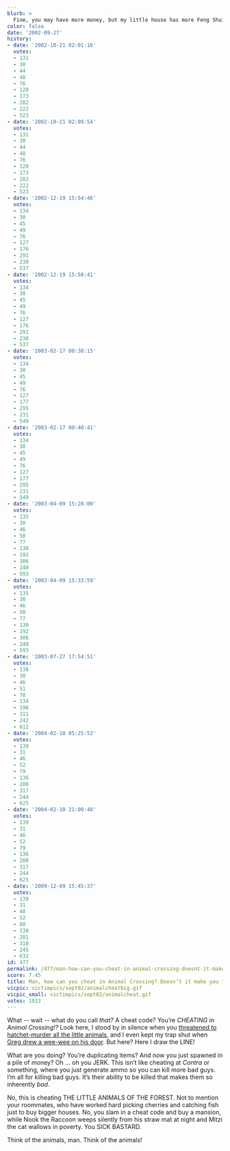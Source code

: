 ```yaml
---
blurb: >
  Fine, you may have more money, but my little house has more Feng Shui!
color: false
date: '2002-09-27'
history:
- date: '2002-10-21 02:01:16'
  votes:
  - 131
  - 30
  - 44
  - 48
  - 76
  - 120
  - 173
  - 282
  - 222
  - 523
- date: '2002-10-21 02:09:54'
  votes:
  - 131
  - 30
  - 44
  - 48
  - 76
  - 120
  - 173
  - 282
  - 222
  - 523
- date: '2002-12-19 15:54:46'
  votes:
  - 134
  - 30
  - 45
  - 49
  - 76
  - 127
  - 176
  - 291
  - 230
  - 537
- date: '2002-12-19 15:58:41'
  votes:
  - 134
  - 30
  - 45
  - 49
  - 76
  - 127
  - 176
  - 291
  - 230
  - 537
- date: '2003-02-17 00:38:15'
  votes:
  - 134
  - 30
  - 45
  - 49
  - 76
  - 127
  - 177
  - 295
  - 231
  - 549
- date: '2003-02-17 00:40:41'
  votes:
  - 134
  - 30
  - 45
  - 49
  - 76
  - 127
  - 177
  - 295
  - 231
  - 549
- date: '2003-04-09 15:28:00'
  votes:
  - 135
  - 30
  - 46
  - 50
  - 77
  - 130
  - 192
  - 306
  - 240
  - 593
- date: '2003-04-09 15:33:59'
  votes:
  - 135
  - 30
  - 46
  - 50
  - 77
  - 130
  - 192
  - 306
  - 240
  - 593
- date: '2003-07-27 17:54:51'
  votes:
  - 138
  - 30
  - 46
  - 51
  - 78
  - 134
  - 196
  - 311
  - 242
  - 612
- date: '2004-02-10 05:25:52'
  votes:
  - 139
  - 31
  - 46
  - 52
  - 79
  - 136
  - 200
  - 317
  - 244
  - 625
- date: '2004-02-10 21:00:48'
  votes:
  - 139
  - 31
  - 46
  - 52
  - 79
  - 136
  - 200
  - 317
  - 244
  - 625
- date: '2009-12-09 15:45:37'
  votes:
  - 139
  - 31
  - 48
  - 52
  - 80
  - 138
  - 201
  - 318
  - 245
  - 632
id: 477
permalink: /477/man-how-can-you-cheat-in-animal-crossing-doesnt-it-make-you-feel-dirty/
score: 7.45
title: Man, how can you cheat in Animal Crossing? Doesn’t it make you feel *dirty?*
vicpic: victimpics/sept02/animalcheatbig.gif
vicpic_small: victimpics/sept02/animalcheat.gif
votes: 1913
---
```


What -- wait -- what do you call *that?* A cheat code? You’re *CHEATING*
in *Animal Crossing!?* Look here, I stood by in silence when you
[threatened to hatchet-murder all the little
animals](%ARTICLE[469]%), and I even kept my trap shut when [Greg
drew a wee-wee on his door](%ARTICLE[474]%). But here? Here I draw
the LINE!

What are you doing? You’re duplicating items? And now you just spawned
in a pile of money? Oh ... oh you JERK. This isn’t like cheating at
*Contra* or something, where you just generate ammo so you can kill more
bad guys. I’m all for killing bad guys. It’s their ability to be killed
that makes them so inherently *bad*.

No, this is cheating THE LITTLE ANIMALS OF THE FOREST. Not to mention
your roommates, who have worked hard picking cherries and catching fish
just to buy bigger houses. No, you slam in a cheat code and buy a
mansion, while Nook the Raccoon weeps silently from his straw mat at
night and Mitzi the cat wallows in poverty. You SICK BASTARD.

Think of the animals, man. Think of the animals!